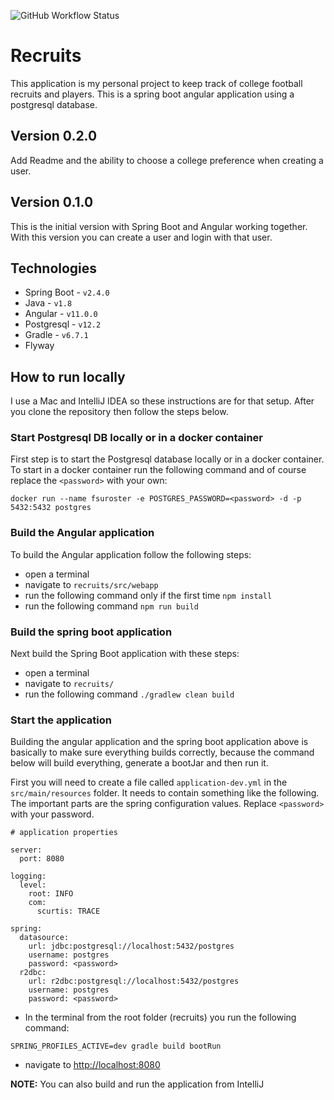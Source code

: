 ![GitHub Workflow Status](https://img.shields.io/github/workflow/status/scurtis7/recruits/build-test?style=plastic)

# Recruits

This application is my personal project to keep track of college football recruits and players.  This is a spring boot
angular application using a postgresql database.

## Version 0.2.0
Add Readme and the ability to choose a college preference when creating a user.

## Version 0.1.0
This is the initial version with Spring Boot and Angular working together.  With this version you can create a user
and login with that user.

## Technologies
- Spring Boot - `v2.4.0`
- Java - `v1.8`
- Angular - `v11.0.0`
- Postgresql - `v12.2`
- Gradle - `v6.7.1`
- Flyway

## How to run locally
I use a Mac and IntelliJ IDEA so these instructions are for that setup.
After you clone the repository then follow the steps below.

### Start Postgresql DB locally or in a docker container
First step is to start the Postgresql database locally or in a docker container.  To start in a docker container run
the following command and of course replace the `<password>` with your own:

`docker run --name fsuroster -e POSTGRES_PASSWORD=<password> -d -p 5432:5432 postgres`

### Build the Angular application
To build the Angular application follow the following steps:
- open a terminal
- navigate to `recruits/src/webapp`
- run the following command only if the first time `npm install`
- run the following command `npm run build`

### Build the spring boot application
Next build the Spring Boot application with these steps:
- open a terminal
- navigate to `recruits/`
- run the following command `./gradlew clean build`

### Start the application
Building the angular application and the spring boot application above is basically to make sure everything builds 
correctly, because the command below will build everything, generate a bootJar and then run it.

First you will need to create a file called `application-dev.yml` in the `src/main/resources` folder.  It needs to 
contain something like the following.  The important parts are the spring configuration values.  Replace `<password>` 
with your password.

```
# application properties

server:
  port: 8080

logging:
  level:
    root: INFO
    com:
      scurtis: TRACE

spring:
  datasource:
    url: jdbc:postgresql://localhost:5432/postgres
    username: postgres
    password: <password>
  r2dbc:
    url: r2dbc:postgresql://localhost:5432/postgres
    username: postgres
    password: <password>
```

- In the terminal from the root folder (recruits) you run the following command:

`SPRING_PROFILES_ACTIVE=dev gradle build bootRun`

- navigate to [http://localhost:8080](http://localhost:8080)

**NOTE:** You can also build and run the application from IntelliJ
